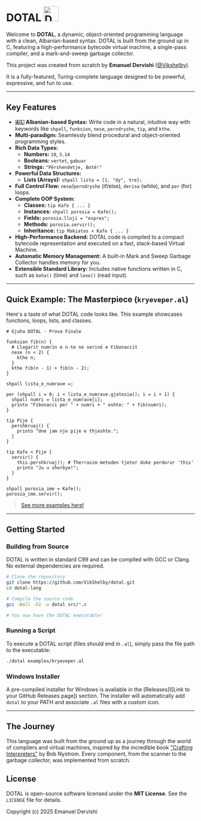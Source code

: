 # DOTAL <img src="./favicon.ico" width="40" height="40" alt="DOTAL Logo">

Welcome to **DOTAL**, a dynamic, object-oriented programming language with a clean, Albanian-based syntax. DOTAL is built from the ground up in C, featuring a high-performance bytecode virtual machine, a single-pass compiler, and a mark-and-sweep garbage collector.

This project was created from scratch by **Emanuel Dervishi** ([@Vikshelby](https://github.com/VikShelby)).

It is a fully-featured, Turing-complete language designed to be powerful, expressive, and fun to use.

---

## Key Features

*   **🇦🇱 Albanian-based Syntax:** Write code in a natural, intuitive way with keywords like `shpall`, `funksion`, `nese`, `perndryshe`, `tip`, and `kthe`.
*   **Multi-paradigm:** Seamlessly blend procedural and object-oriented programming styles.
*   **Rich Data Types:**
    *   **Numbers:** `10`, `3.14`
    *   **Booleans:** `vertet`, `gabuar`
    *   **Strings:** `"Përshendetje, Botë!"`
*   **Powerful Data Structures:**
    *   **Lists (Arrays):** `shpall lista = [1, "dy", tre];`
*   **Full Control Flow:** `nese`/`perndryshe` (if/else), `derisa` (while), and `per` (for) loops.
*   **Complete OOP System:**
    *   **Classes:** `tip Kafe { ... }`
    *   **Instances:** `shpall porosia = Kafe();`
    *   **Fields:** `porosia.lloji = "espres";`
    *   **Methods:** `porosia.servir();`
    *   **Inheritance:** `tip Makiatos < Kafe { ... }`
*   **High-Performance Backend:** DOTAL code is compiled to a compact bytecode representation and executed on a fast, stack-based Virtual Machine.
*   **Automatic Memory Management:** A built-in Mark and Sweep Garbage Collector handles memory for you.
*   **Extensible Standard Library:** Includes native functions written in C, such as `koha()` (time) and `lexo()` (read input).

---

## Quick Example: The Masterpiece (`kryeveper.al`)

Here's a taste of what DOTAL code looks like. This example showcases functions, loops, lists, and classes.

```albanian
# Gjuha DOTAL - Prova Finale

funksion fib(n) {
  # Llogarit numrin e n-te ne serinë e Fibonaccit
  nese (n < 2) {
    kthe n;
  }
  kthe fib(n - 1) + fib(n - 2);
}

shpall lista_e_numrave =;

per (shpall i = 0; i < lista_e_numrave.gjatesia(); i = i + 1) {
  shpall numri = lista_e_numrave[i];
  printo "Fibonacci per " + numri + " eshte: " + fib(numri);
}

tip Pije {
  pershkruaj() {
    printo "Une jam nje pije e thjeshte.";
  }
}

tip Kafe < Pije {
  servir() {
    this.pershkruaj(); # Therrasim metoden tjeter duke perdorur 'this'
    printo "Ju u sherbye!";
  }
}

shpall porosia_ime = Kafe();
porosia_ime.servir();
```
> [See more examples here!](https://github.com/VikShelby/dotal/tree/main/examples)

---

## Getting Started

### Building from Source

DOTAL is written in standard C99 and can be compiled with GCC or Clang. No external dependencies are required.

```bash
# Clone the repository
git clone https://github.com/VikShelby/dotal.git
cd dotal-lang

# Compile the source code
gcc -Wall -O2 -o dotal src/*.c

# You now have the DOTAL executable!
```

### Running a Script

To execute a DOTAL script (files should end in `.al`), simply pass the file path to the executable:

```bash
./dotal examples/kryeveper.al
```

### Windows Installer

A pre-compiled installer for Windows is available in the [Releases]([Link to your GitHub Releases page]) section. The installer will automatically add `dotal` to your PATH and associate `.al` files with a custom icon.

---

## The Journey

This language was built from the ground up as a journey through the world of compilers and virtual machines, inspired by the incredible book ["Crafting Interpreters"](https://craftinginterpreters.com/) by Bob Nystrom. Every component, from the scanner to the garbage collector, was implemented from scratch.

## License

DOTAL is open-source software licensed under the **MIT License**. See the `LICENSE` file for details.

Copyright (c) 2025 Emanuel Dervishi